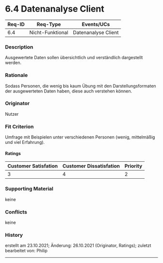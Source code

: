 # 6.4 Datenanalyse Client

| Req-ID |  Req-Type        | Events/UCs          |
|--------|------------------|---------------------|
| 6.4    | Nicht-Funktional | Datenanalyse Client |

### Description
Ausgewertete Daten sollen übersichtlich und verständlich dargestellt werden.

### Rationale
Sodass Personen, die wenig bis kaum Übung mit den Darstellungsformaten der ausgewerteten Daten haben, diese auch verstehen können. 

### Originator
Nutzer

### Fit Criterion
Umfrage mit Beispielen unter verschiedenen Personen (wenig, mittelmäßig und viel Erfahrung). 

#### Ratings
| Customer Satisfation | Customer Dissatisfation | Priority |
|----------------------|-------------------------|----------|
| 3                    | 4                       | 2        |

### Supporting Material
keine

### Conflicts
keine

### History
erstellt am 23.10.2021;
Änderung: 26.10.2021 (Originator, Ratings);
zuletzt bearbeitet von: Philip

---
